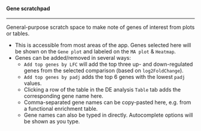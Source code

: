 #### Gene scratchpad
--------------------

General-purpose scratch space to make note of genes of interest from plots or tables.

- This is accessible from most areas of the app. Genes selected here will be shown on the
  `Gene plot` and labeled on the `MA plot` & `Heatmap`.
- Genes can be added/removed in several ways:
  - `Add top genes by LFC` will add the top three up- and down-regulated genes from the
    selected comparison (based on `log2FoldChange`).
  - `Add top genes by padj` adds the top 6 genes with the lowest `padj` values.
  - Clicking a row of the table in the DE analysis `Table` tab adds the corresponding gene name here.
  - Comma-separated gene names can be copy-pasted here, e.g. from a functional enrichment table.
  - Gene names can also be typed in directly. Autocomplete options will be shown as you type.

